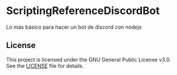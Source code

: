 # ScriptingReferenceDiscordBot
Lo más básico para hacer un bot de discord con nodejs

## License
This project is licensed under the GNU General Public License v3.0.  
See the [LICENSE](./LICENSE.txt) file for details.

